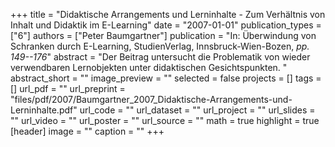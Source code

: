 +++
title = "Didaktische Arrangements und Lerninhalte - Zum Verhältnis von Inhalt und Didaktik im E-Learning"
date = "2007-01-01"
publication_types = ["6"]
authors = ["Peter Baumgartner"]
publication = "In: Überwindung von Schranken durch E-Learning, StudienVerlag, Innsbruck-Wien-Bozen, _pp. 149--176_"
abstract = "Der Beitrag untersucht die Problematik von wieder verwendbaren Lernobjekten unter didaktischen Gesichtspunkten.  "
abstract_short = ""
image_preview = ""
selected = false
projects = []
tags = []
url_pdf = ""
url_preprint = "files/pdf/2007/Baumgartner_2007_Didaktische-Arrangements-und-Lerninhalte.pdf"
url_code = ""
url_dataset = ""
url_project = ""
url_slides = ""
url_video = ""
url_poster = ""
url_source = ""
math = true
highlight = true
[header]
image = ""
caption = ""
+++
